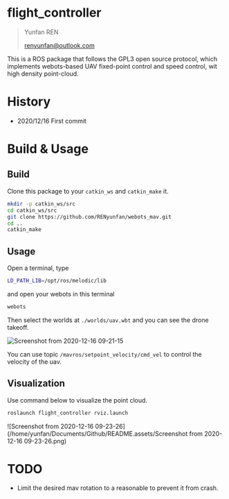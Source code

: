 # flight_controller

> Yunfan REN
>
> renyunfan@outlook.com

This is a ROS package that follows the GPL3 open source protocol, which implements webots-based UAV fixed-point control and speed control, wit high density point-cloud.

# History

* 2020/12/16 First commit

# Build & Usage

## Build

Clone this package to your `catkin_ws` and `catkin_make` it.

```bash
mkdir -p catkin_ws/src
cd catkin_ws/src
git clone https://github.com/RENyunfan/webots_mav.git
cd ..
catkin_make
```

## Usage

Open a terminal, type

```bash
LD_PATH_LIB=/opt/ros/melodic/lib
```

 and open your webots in this terminal

```bash
webots
```

Then select the worlds at `./worlds/uav.wbt` and you can see the drone takeoff.

![Screenshot from 2020-12-16 09-21-15](/home/yunfan/Documents/Github/README.assets/LICENSE)

You can use topic `/mavros/setpoint_velocity/cmd_vel` to control the velocity of the uav.

## Visualization

Use command below to visualize the point cloud.

```bash
roslaunch flight_controller rviz.launch
```

![Screenshot from 2020-12-16 09-23-26](/home/yunfan/Documents/Github/README.assets/Screenshot from 2020-12-16 09-23-26.png)



# TODO

* Limit the desired mav rotation to a reasonable to prevent it from crash.

